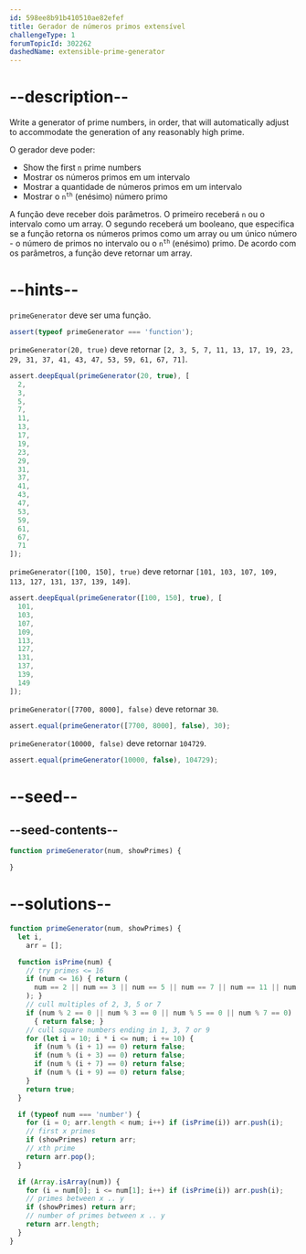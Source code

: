 ```yaml
---
id: 598ee8b91b410510ae82efef
title: Gerador de números primos extensível
challengeType: 1
forumTopicId: 302262
dashedName: extensible-prime-generator
---
```


# --description--

Write a generator of prime numbers, in order, that will automatically adjust to accommodate the generation of any reasonably high prime.

O gerador deve poder:

<ul>
  <li>Show the first <code>n</code> prime numbers</li>
  <li>Mostrar os números primos em um intervalo</li>
  <li>Mostrar a quantidade de números primos em um intervalo</li>
  <li>Mostrar o <code>n<sup>th</sup></code> (enésimo) número primo</li>
</ul>

A função deve receber dois parâmetros. O primeiro receberá `n` ou o intervalo como um array. O segundo receberá um booleano, que especifica se a função retorna os números primos como um array ou um único número - o número de primos no intervalo ou o <code>n<sup>th</sup></code> (enésimo) primo. De acordo com os parâmetros, a função deve retornar um array.

# --hints--

`primeGenerator` deve ser uma função.

```js
assert(typeof primeGenerator === 'function');
```

`primeGenerator(20, true)` deve retornar `[2, 3, 5, 7, 11, 13, 17, 19, 23, 29, 31, 37, 41, 43, 47, 53, 59, 61, 67, 71]`.

```js
assert.deepEqual(primeGenerator(20, true), [
  2,
  3,
  5,
  7,
  11,
  13,
  17,
  19,
  23,
  29,
  31,
  37,
  41,
  43,
  47,
  53,
  59,
  61,
  67,
  71
]);
```

`primeGenerator([100, 150], true)` deve retornar `[101, 103, 107, 109, 113, 127, 131, 137, 139, 149]`.

```js
assert.deepEqual(primeGenerator([100, 150], true), [
  101,
  103,
  107,
  109,
  113,
  127,
  131,
  137,
  139,
  149
]);
```

`primeGenerator([7700, 8000], false)` deve retornar `30`.

```js
assert.equal(primeGenerator([7700, 8000], false), 30);
```

`primeGenerator(10000, false)` deve retornar `104729`.

```js
assert.equal(primeGenerator(10000, false), 104729);
```

# --seed--

## --seed-contents--

```js
function primeGenerator(num, showPrimes) {

}
```

# --solutions--

```js
function primeGenerator(num, showPrimes) {
  let i,
    arr = [];

  function isPrime(num) {
    // try primes <= 16
    if (num <= 16) { return (
      num == 2 || num == 3 || num == 5 || num == 7 || num == 11 || num == 13
    ); }
    // cull multiples of 2, 3, 5 or 7
    if (num % 2 == 0 || num % 3 == 0 || num % 5 == 0 || num % 7 == 0)
      { return false; }
    // cull square numbers ending in 1, 3, 7 or 9
    for (let i = 10; i * i <= num; i += 10) {
      if (num % (i + 1) == 0) return false;
      if (num % (i + 3) == 0) return false;
      if (num % (i + 7) == 0) return false;
      if (num % (i + 9) == 0) return false;
    }
    return true;
  }

  if (typeof num === 'number') {
    for (i = 0; arr.length < num; i++) if (isPrime(i)) arr.push(i);
    // first x primes
    if (showPrimes) return arr;
    // xth prime
    return arr.pop();
  }

  if (Array.isArray(num)) {
    for (i = num[0]; i <= num[1]; i++) if (isPrime(i)) arr.push(i);
    // primes between x .. y
    if (showPrimes) return arr;
    // number of primes between x .. y
    return arr.length;
  }
}
```
